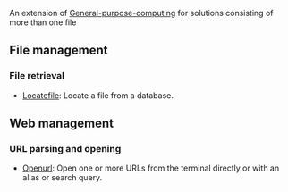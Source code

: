 
An extension of [General-purpose-computing](https://github.com/computingfoundation/general-purpose-computing) for solutions consisting of more than one file

## File management

### File retrieval

* [Locatefile](https://github.com/computingfoundation/general-purpose-computing.packaged-solutions/tree/master/file_management/file_retrieval/locatefile#locatefile): Locate a file from a database.

## Web management

### URL parsing and opening

* [Openurl](https://github.com/computingfoundation/general-purpose-computing.packaged-solutions/tree/master/web_management/url_parsing_and_opening/openurl#openurl): Open one or more URLs from the terminal directly or with an alias or search query.

